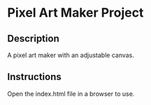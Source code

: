 # Pixel Art Maker Project

## Description

A pixel art maker with an adjustable canvas.

## Instructions

Open the index.html file in a browser to use.